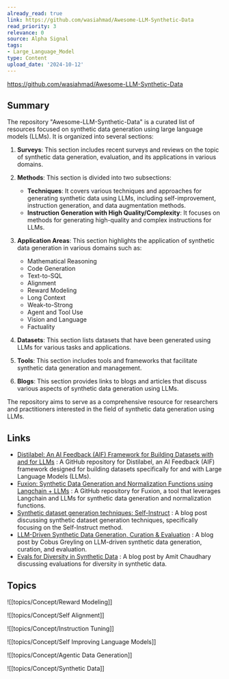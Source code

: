 ```yaml
---
already_read: true
link: https://github.com/wasiahmad/Awesome-LLM-Synthetic-Data
read_priority: 3
relevance: 0
source: Alpha Signal
tags:
- Large_Language_Model
type: Content
upload_date: '2024-10-12'
---
```


https://github.com/wasiahmad/Awesome-LLM-Synthetic-Data
## Summary

The repository "Awesome-LLM-Synthetic-Data" is a curated list of resources focused on synthetic data generation using large language models (LLMs). It is organized into several sections:

1. **Surveys**: This section includes recent surveys and reviews on the topic of synthetic data generation, evaluation, and its applications in various domains.

2. **Methods**: This section is divided into two subsections:
   - **Techniques**: It covers various techniques and approaches for generating synthetic data using LLMs, including self-improvement, instruction generation, and data augmentation methods.
   - **Instruction Generation with High Quality/Complexity**: It focuses on methods for generating high-quality and complex instructions for LLMs.

3. **Application Areas**: This section highlights the application of synthetic data generation in various domains such as:
   - Mathematical Reasoning
   - Code Generation
   - Text-to-SQL
   - Alignment
   - Reward Modeling
   - Long Context
   - Weak-to-Strong
   - Agent and Tool Use
   - Vision and Language
   - Factuality

4. **Datasets**: This section lists datasets that have been generated using LLMs for various tasks and applications.

5. **Tools**: This section includes tools and frameworks that facilitate synthetic data generation and management.

6. **Blogs**: This section provides links to blogs and articles that discuss various aspects of synthetic data generation using LLMs.

The repository aims to serve as a comprehensive resource for researchers and practitioners interested in the field of synthetic data generation using LLMs.
## Links

- [Distilabel: An AI Feedback (AIF) Framework for Building Datasets with and for LLMs](https://github.com/argilla-io/distilabel) : A GitHub repository for Distilabel, an AI Feedback (AIF) framework designed for building datasets specifically for and with Large Language Models (LLMs).
- [Fuxion: Synthetic Data Generation and Normalization Functions using Langchain + LLMs](https://github.com/tobiadefami/fuxion) : A GitHub repository for Fuxion, a tool that leverages Langchain and LLMs for synthetic data generation and normalization functions.
- [Synthetic dataset generation techniques: Self-Instruct](https://huggingface.co/blog/davanstrien/self-instruct) : A blog post discussing synthetic dataset generation techniques, specifically focusing on the Self-Instruct method.
- [LLM-Driven Synthetic Data Generation, Curation & Evaluation](https://cobusgreyling.medium.com/llm-driven-synthetic-data-generation-curation-evaluation-33731e33b525) : A blog post by Cobus Greyling on LLM-driven synthetic data generation, curation, and evaluation.
- [Evals for Diversity in Synthetic Data](https://amitness.com/posts/diversity-evals/) : A blog post by Amit Chaudhary discussing evaluations for diversity in synthetic data.

## Topics

![[topics/Concept/Reward Modeling]]

![[topics/Concept/Self Alignment]]

![[topics/Concept/Instruction Tuning]]

![[topics/Concept/Self Improving Language Models]]

![[topics/Concept/Agentic Data Generation]]

![[topics/Concept/Synthetic Data]]